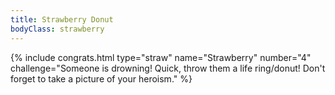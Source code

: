 ```yaml
---
title: Strawberry Donut
bodyClass: strawberry
---
```

{% include congrats.html type="straw" name="Strawberry" number="4" challenge="Someone is drowning! Quick, throw them a life ring/donut! Don't forget to take a picture of your heroism." %}